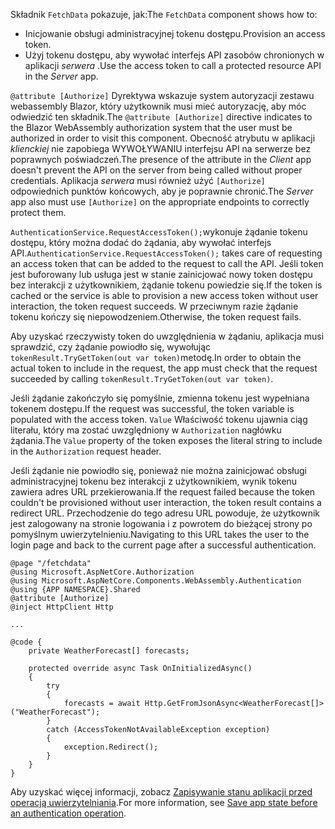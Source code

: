 <span data-ttu-id="85285-101">Składnik `FetchData` pokazuje, jak:</span><span class="sxs-lookup"><span data-stu-id="85285-101">The `FetchData` component shows how to:</span></span>

* <span data-ttu-id="85285-102">Inicjowanie obsługi administracyjnej tokenu dostępu.</span><span class="sxs-lookup"><span data-stu-id="85285-102">Provision an access token.</span></span>
* <span data-ttu-id="85285-103">Użyj tokenu dostępu, aby wywołać interfejs API zasobów chronionych w aplikacji *serwera* .</span><span class="sxs-lookup"><span data-stu-id="85285-103">Use the access token to call a protected resource API in the *Server* app.</span></span>

<span data-ttu-id="85285-104">`@attribute [Authorize]` Dyrektywa wskazuje system autoryzacji zestawu webassembly Blazor, który użytkownik musi mieć autoryzację, aby móc odwiedzić ten składnik.</span><span class="sxs-lookup"><span data-stu-id="85285-104">The `@attribute [Authorize]` directive indicates to the Blazor WebAssembly authorization system that the user must be authorized in order to visit this component.</span></span> <span data-ttu-id="85285-105">Obecność atrybutu w aplikacji *klienckiej* nie zapobiega WYWOŁYWANIU interfejsu API na serwerze bez poprawnych poświadczeń.</span><span class="sxs-lookup"><span data-stu-id="85285-105">The presence of the attribute in the *Client* app doesn't prevent the API on the server from being called without proper credentials.</span></span> <span data-ttu-id="85285-106">Aplikacja *serwera* musi również użyć `[Authorize]` odpowiednich punktów końcowych, aby je poprawnie chronić.</span><span class="sxs-lookup"><span data-stu-id="85285-106">The *Server* app also must use `[Authorize]` on the appropriate endpoints to correctly protect them.</span></span>

<span data-ttu-id="85285-107">`AuthenticationService.RequestAccessToken();`wykonuje żądanie tokenu dostępu, który można dodać do żądania, aby wywołać interfejs API.</span><span class="sxs-lookup"><span data-stu-id="85285-107">`AuthenticationService.RequestAccessToken();` takes care of requesting an access token that can be added to the request to call the API.</span></span> <span data-ttu-id="85285-108">Jeśli token jest buforowany lub usługa jest w stanie zainicjować nowy token dostępu bez interakcji z użytkownikiem, żądanie tokenu powiedzie się.</span><span class="sxs-lookup"><span data-stu-id="85285-108">If the token is cached or the service is able to provision a new access token without user interaction, the token request succeeds.</span></span> <span data-ttu-id="85285-109">W przeciwnym razie żądanie tokenu kończy się niepowodzeniem.</span><span class="sxs-lookup"><span data-stu-id="85285-109">Otherwise, the token request fails.</span></span>

<span data-ttu-id="85285-110">Aby uzyskać rzeczywisty token do uwzględnienia w żądaniu, aplikacja musi sprawdzić, czy żądanie powiodło się, wywołując `tokenResult.TryGetToken(out var token)`metodę.</span><span class="sxs-lookup"><span data-stu-id="85285-110">In order to obtain the actual token to include in the request, the app must check that the request succeeded by calling `tokenResult.TryGetToken(out var token)`.</span></span> 

<span data-ttu-id="85285-111">Jeśli żądanie zakończyło się pomyślnie, zmienna tokenu jest wypełniana tokenem dostępu.</span><span class="sxs-lookup"><span data-stu-id="85285-111">If the request was successful, the token variable is populated with the access token.</span></span> <span data-ttu-id="85285-112">`Value` Właściwość tokenu ujawnia ciąg literału, który ma zostać uwzględniony w `Authorization` nagłówku żądania.</span><span class="sxs-lookup"><span data-stu-id="85285-112">The `Value` property of the token exposes the literal string to include in the `Authorization` request header.</span></span>

<span data-ttu-id="85285-113">Jeśli żądanie nie powiodło się, ponieważ nie można zainicjować obsługi administracyjnej tokenu bez interakcji z użytkownikiem, wynik tokenu zawiera adres URL przekierowania.</span><span class="sxs-lookup"><span data-stu-id="85285-113">If the request failed because the token couldn't be provisioned without user interaction, the token result contains a redirect URL.</span></span> <span data-ttu-id="85285-114">Przechodzenie do tego adresu URL powoduje, że użytkownik jest zalogowany na stronie logowania i z powrotem do bieżącej strony po pomyślnym uwierzytelnieniu.</span><span class="sxs-lookup"><span data-stu-id="85285-114">Navigating to this URL takes the user to the login page and back to the current page after a successful authentication.</span></span>

```razor
@page "/fetchdata"
@using Microsoft.AspNetCore.Authorization
@using Microsoft.AspNetCore.Components.WebAssembly.Authentication
@using {APP NAMESPACE}.Shared
@attribute [Authorize]
@inject HttpClient Http

...

@code {
    private WeatherForecast[] forecasts;

    protected override async Task OnInitializedAsync()
    {
        try
        {
            forecasts = await Http.GetFromJsonAsync<WeatherForecast[]>("WeatherForecast");
        }
        catch (AccessTokenNotAvailableException exception)
        {
            exception.Redirect();
        }
    }
}
```

<span data-ttu-id="85285-115">Aby uzyskać więcej informacji, zobacz [Zapisywanie stanu aplikacji przed operacją uwierzytelniania](xref:security/blazor/webassembly/additional-scenarios#save-app-state-before-an-authentication-operation).</span><span class="sxs-lookup"><span data-stu-id="85285-115">For more information, see [Save app state before an authentication operation](xref:security/blazor/webassembly/additional-scenarios#save-app-state-before-an-authentication-operation).</span></span>
